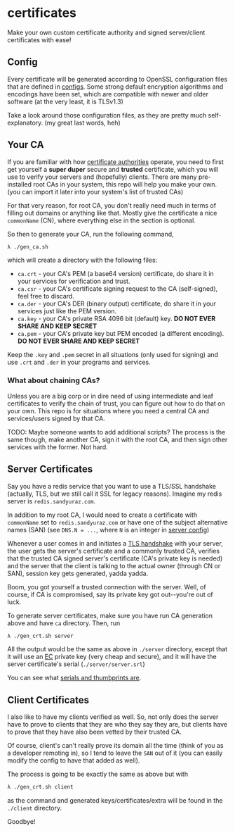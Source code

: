 # certificates

Make your own custom certificate authority and signed server/client certificates
with ease!

## Config

Every certificate will be generated according to OpenSSL configuration files that
are defined in [configs](./configs). Some strong default encryption algorithms and 
encodings have been set, which are compatible with newer and older software (at the
very least, it is TLSv1.3)

Take a look around those configuration files, as they are pretty much self-explanatory.
(my great last words, heh)

## Your CA

If you are familiar with how [certificate authorities](https://en.wikipedia.org/wiki/Certificate_authority)
operate, you need to first get yourself a **super duper** secure and **trusted** certificate,
which you will use to verify your servers and (hopefully) clients. There are many pre-installed
root CAs in your system, this repo will help you make your own. (you can import it later into 
your system's list of trusted CAs)

For that very reason, for root CA, you don't really need much in terms of filling out domains
or anything like that. Mostly give the certificate a nice `commonName` (CN), where everything else
in the section is optional.

So then to generate your CA, run the following command,

```sh
λ ./gen_ca.sh
```

which will create a directory with the following files:

- `ca.crt` - your CA's PEM (a base64 version) certificate, do share it in your services for verification and trust.
- `ca.csr` - your CA's certificate signing request to the CA (self-signed), feel free to discard.
- `ca.der` - your CA's DER (binary output) certificate, do share it in your services just like the PEM version.
- `ca.key` - your CA's private RSA 4096 bit (default) key. **DO NOT EVER SHARE AND KEEP SECRET**
- `ca.pem` - your CA's private key but PEM encoded (a different encoding). **DO NOT EVER SHARE AND KEEP SECRET**

Keep the `.key` and `.pem` secret in all situations (only used for signing) and use `.crt` and `.der` in your
programs and services.

### What about chaining CAs?

Unless you are a big corp or in dire need of using intermediate and leaf certificates to verify the chain
of trust, you can figure out how to do that on your own. This repo is for situations where you need a central
CA and services/users signed by that CA.

TODO: Maybe someone wants to add additional scripts? The process is the same though, make another CA, sign it
with the root CA, and then sign other services with the former. Not hard.

## Server Certificates

Say you have a redis service that you want to use a TLS/SSL handshake (actually, TLS, but we still call it SSL
for legacy reasons). Imagine my redis server is `redis.sandyuraz.com`.

In addition to my root CA, I would need to create a certificate with `commonName` set to `redis.sandyuraz.com`
or have one of the subject alternative names (SAN) (see `DNS.N = ...`, where `N` is an integer in
[server config](./configs/server.txt))

Whenever a user comes in and initiates a [TLS handshake](https://www.cloudflare.com/learning/ssl/what-happens-in-a-tls-handshake/)
with your server, the user gets the server's certificate and a commonly trusted CA, verifies that the trusted CA
signed server's certificate (CA's private key is needed) and the server that the client is talking to the actual
owner (through CN or SAN), session key gets generated, yadda yadda.

Boom, you got yourself a trusted connection with the server. Well, of course, if CA is compromised, say its 
private key got out--you're out of luck.

To generate server certificates, make sure you have run CA generation above and have `ca` directory. Then, run

```sh
λ ./gen_crt.sh server
```

All the output would be the same as above in `./server` directory, except that it will use an 
[EC](https://blog.cloudflare.com/a-relatively-easy-to-understand-primer-on-elliptic-curve-cryptography/)
private key (very cheap and secure), and it will have the server certificate's serial (`./server/server.srl`)

You can see what
[serials and thumbprints are](https://security.stackexchange.com/questions/35691/what-is-the-difference-between-serial-number-and-thumbprint).

## Client Certificates

I also like to have my clients verified as well. So, not only does the server have to prove to clients that they
are who they say they are, but clients have to prove that they have also been vetted by their trusted CA.

Of course, client's can't really prove its domain all the time (think of you as a developer remoting in),
so I tend to leave the `SAN` out of it (you can easily modify the config to have that added as well).

The process is going to be exactly the same as above but with

```sh
λ ./gen_crt.sh client
```

as the command and generated keys/certificates/extra will be found in the `./client` directory.

Goodbye!
